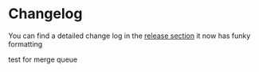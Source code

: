 # Changelog

You can find a detailed change log in the [release section](https://github.com/theteamworks/project-board-automation/releases) it now has funky formatting

test for merge queue
